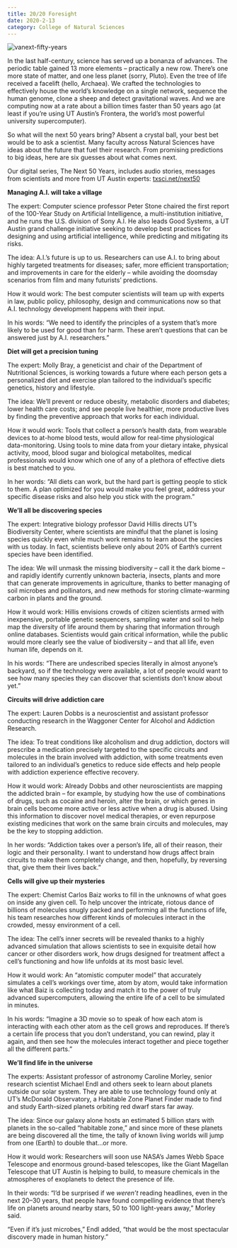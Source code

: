 ```yaml
--- 
title: 20/20 Foresight
date: 2020-2-13
category: College of Natural Sciences
---
```


![vanext-fifty-years](http://research.utexas.edu/showcase/assets/js/fileman/Uploads/next-fifty-years.jpg)

In the last half-century, science has served up a bonanza of advances. The periodic table gained 13 more elements – practically a new row. There’s one more state of matter, and one less planet (sorry, Pluto). Even the tree of life received a facelift (hello, Archaea). We crafted the technologies to effectively house the world’s knowledge on a single network, sequence the human genome, clone a sheep and detect gravitational waves. And we are computing now at a rate about a billion times faster than 50 years ago (at least if you’re using UT Austin’s Frontera, the world’s most powerful university supercomputer).

So what will the next 50 years bring? Absent a crystal ball, your best bet would be to ask a scientist. Many faculty across Natural Sciences have ideas about the future that fuel their research. From promising predictions to big ideas, here are six guesses about what comes next.  
  
Our digital series, The Next 50 Years, includes audio stories, messages from scientists and more from UT Austin experts: [txsci.net/next50](https://txsci.net/next50)

**Managing A.I. will take a village**  
  
The expert: Computer science professor Peter Stone chaired the first report of the 100-Year Study on Artificial Intelligence, a multi-institution initiative, and he runs the U.S. division of Sony A.I. He also leads Good Systems, a UT Austin grand challenge initiative seeking to develop best practices for designing and using artificial intelligence, while predicting and mitigating its risks.  
  
The idea: A.I.’s future is up to us. Researchers can use A.I. to bring about highly targeted treatments for diseases; safer, more efficient transportation; and improvements in care for the elderly – while avoiding the doomsday scenarios from film and many futurists’ predictions.  
  
How it would work: The best computer scientists will team up with experts in law, public policy, philosophy, design and communications now so that A.I. technology development happens with their input.  
  
In his words: “We need to identify the principles of a system that’s more likely to be used for good than for harm. These aren’t questions that can be answered just by A.I. researchers.”

**Diet will get a precision tuning**  
  
The expert: Molly Bray, a geneticist and chair of the Department of Nutritional Sciences, is working towards a future where each person gets a personalized diet and exercise plan tailored to the individual’s specific genetics, history and lifestyle.  
  
The idea: We’ll prevent or reduce obesity, metabolic disorders and diabetes; lower health care costs; and see people live healthier, more productive lives by finding the preventive approach that works for each individual.  
  
How it would work: Tools that collect a person’s health data, from wearable devices to at-home blood tests, would allow for real-time physiological data-monitoring. Using tools to mine data from your dietary intake, physical activity, mood, blood sugar and biological metabolites, medical professionals would know which one of any of a plethora of effective diets is best matched to you.  
  
In her words: “All diets can work, but the hard part is getting people to stick to them. A plan optimized for you would make you feel great, address your specific disease risks and also help you stick with the program.”

**We’ll all be discovering species**  
  
The expert: Integrative biology professor David Hillis directs UT’s Biodiversity Center, where scientists are mindful that the planet is losing species quickly even while much work remains to learn about the species with us today. In fact, scientists believe only about 20% of Earth’s current species have been identified.  
  
The idea: We will unmask the missing biodiversity – call it the dark biome – and rapidly identify currently unknown bacteria, insects, plants and more that can generate improvements in agriculture, thanks to better managing of soil microbes and pollinators, and new methods for storing climate-warming carbon in plants and the ground.  
  
How it would work: Hillis envisions crowds of citizen scientists armed with inexpensive, portable genetic sequencers, sampling water and soil to help map the diversity of life around them by sharing that information through online databases. Scientists would gain critical information, while the public would more clearly see the value of biodiversity – and that all life, even human life, depends on it.  
  
In his words: “There are undescribed species literally in almost anyone’s backyard, so if the technology were available, a lot of people would want to see how many species they can discover that scientists don’t know about yet.”

**Circuits will drive addiction care**  
  
The expert: Lauren Dobbs is a neuroscientist and assistant professor conducting research in the Waggoner Center for Alcohol and Addiction Research.  
  
The idea: To treat conditions like alcoholism and drug addiction, doctors will prescribe a medication precisely targeted to the specific circuits and molecules in the brain involved with addiction, with some treatments even tailored to an individual’s genetics to reduce side effects and help people with addiction experience effective recovery.  
  
How it would work: Already Dobbs and other neuroscientists are mapping the addicted brain – for example, by studying how the use of combinations of drugs, such as cocaine and heroin, alter the brain, or which genes in brain cells become more active or less active when a drug is abused. Using this information to discover novel medical therapies, or even repurpose existing medicines that work on the same brain circuits and molecules, may be the key to stopping addiction.  
  
In her words: “Addiction takes over a person’s life, all of their reason, their logic and their personality. I want to understand how drugs affect brain circuits to make them completely change, and then, hopefully, by reversing that, give them their lives back.”

**Cells will give up their mysteries**  
  
The expert: Chemist Carlos Baiz works to fill in the unknowns of what goes on inside any given cell. To help uncover the intricate, riotous dance of billions of molecules snugly packed and performing all the functions of life, his team researches how different kinds of molecules interact in the crowded, messy environment of a cell.  
  
The idea: The cell’s inner secrets will be revealed thanks to a highly advanced simulation that allows scientists to see in exquisite detail how cancer or other disorders work, how drugs designed for treatment affect a cell’s functioning and how life unfolds at its most basic level.  
  
How it would work: An “atomistic computer model” that accurately simulates a cell’s workings over time, atom by atom, would take information like what Baiz is collecting today and match it to the power of truly advanced supercomputers, allowing the entire life of a cell to be simulated in minutes.  
  
In his words: “Imagine a 3D movie so to speak of how each atom is interacting with each other atom as the cell grows and reproduces. If there’s a certain life process that you don’t understand, you can rewind, play it again, and then see how the molecules interact together and piece together all the different parts.”

**We’ll find life in the universe**  
  
The experts: Assistant professor of astronomy Caroline Morley, senior research scientist Michael Endl and others seek to learn about planets outside our solar system. They are able to use technology found only at UT’s McDonald Observatory, a Habitable Zone Planet Finder made to find and study Earth-sized planets orbiting red dwarf stars far away.  
  
The idea: Since our galaxy alone hosts an estimated 5 billion stars with planets in the so-called “habitable zone,” and since more of these planets are being discovered all the time, the tally of known living worlds will jump from one (Earth) to double that…or more.  
  
How it would work: Researchers will soon use NASA’s James Webb Space Telescope and enormous ground-based telescopes, like the Giant Magellan Telescope that UT Austin is helping to build, to measure chemicals in the atmospheres of exoplanets to detect the presence of life.  
  
In their words: “I’d be surprised if we _weren’t_ reading headlines, even in the next 20–30 years, that people have found compelling evidence that there’s life on planets around nearby stars, 50 to 100 light-years away,” Morley said.

“Even if it’s just microbes,” Endl added, “that would be the most spectacular discovery made in human history.”